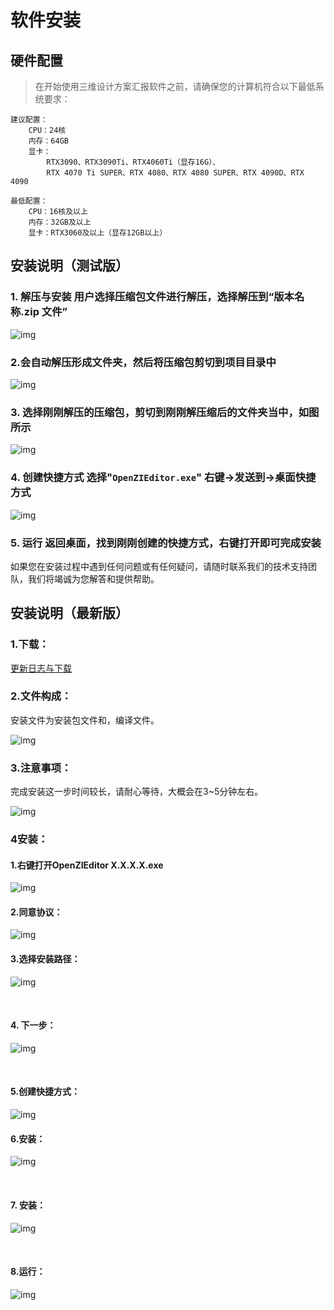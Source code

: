 # 软件安装



## 硬件配置



> 在开始使用三维设计方案汇报软件之前，请确保您的计算机符合以下最低系统要求：

```Plain
建议配置：
    CPU：24核
    内存：64GB
    显卡： 
        RTX3090、RTX3090Ti、RTX4060Ti（显存16G）、
        RTX 4070 Ti SUPER、RTX 4080、RTX 4080 SUPER、RTX 4090D、RTX 4090

最低配置：
    CPU：16核及以上
    内存：32GB及以上
    显卡：RTX3060及以上（显存12GB以上）
```

## 安装说明（测试版）

###  	1. 解压与安装  用户选择压缩包文件进行解压，选择解压到“版本名称.zip 文件”

![img](images/image-1726213182210.png) 

### 2.会自动解压形成文件夹，然后将压缩包剪切到项目目录中



![img](images/image-1726213182206.png)



### 3. 选择刚刚解压的压缩包，剪切到刚刚解压缩后的文件夹当中，如图所示



![img](images/image-1726213182412.png)



### 4. 创建快捷方式  选择"`OpenZIEditor.exe`" 右键->发送到->桌面快捷方式



![img](images/image-1726213182320.png)

### 5. 运行  返回桌面，找到刚刚创建的快捷方式，右键打开即可完成安装

 如果您在安装过程中遇到任何问题或有任何疑问，请随时联系我们的技术支持团队，我们将竭诚为您解答和提供帮助。

## 安装说明（最新版）

### 1.下载：

[更新日志与下载](./ProjectDocs/更新日志与下载.md)

### 2.文件构成：

安装文件为安装包文件和，编译文件。

![img](images/image-1726213256394.png)

### 3.注意事项：

完成安装这一步时间较长，请耐心等待，大概会在3~5分钟左右。

![img](images/image-1726213256345.png)

###  4安装：

#### 1.右键打开OpenZIEditor X.X.X.X.exe

![img](images/image-1726213255894.png)

#### 2.同意协议：

![img](images/image-1726213256026.png)

#### 3.选择安装路径：

![img](images/image-1726213256549.png)

​	

#### 4. 下一步：

![img](images/image-1726213255856.png)

​	

#### 5.创建快捷方式：

![img](images/image-1726213256164.png)

#### 6.安装：

![img](images/image-1726213256262.png)

​	

#### 7. 安装：

![img](images/image-1726213256091.png)

​	

#### 8.运行：

![img](images/image-1726213255851.png)

